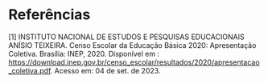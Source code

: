 # Referências

[1] INSTITUTO NACIONAL DE ESTUDOS E PESQUISAS EDUCACIONAIS ANÍSIO TEIXEIRA. Censo Escolar da Educação Básica 2020: Apresentação Coletiva. Brasília: INEP, 2020. Disponível em : https://download.inep.gov.br/censo_escolar/resultados/2020/apresentacao_coletiva.pdf. Acesso em: 04 de set. de 2023.

